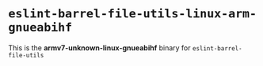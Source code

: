 # `eslint-barrel-file-utils-linux-arm-gnueabihf`

This is the **armv7-unknown-linux-gnueabihf** binary for `eslint-barrel-file-utils`

